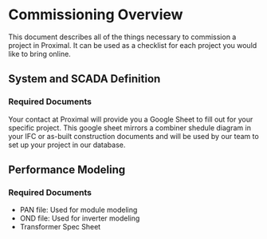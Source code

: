 # Commissioning Overview

This document describes all of the things necessary to commission a project in Proximal.  It can be used as a checklist for each project you would like to bring online.

## System and SCADA Definition
### Required Documents
Your contact at Proximal will provide you a Google Sheet to fill out for your specific project.  This google sheet mirrors a combiner shedule diagram in your IFC or as-built construction documents and will be used by our team to set up your project in our database.

## Performance Modeling
### Required Documents
- PAN file:  Used for module modeling
- OND file:  Used for inverter modeling
- Transformer Spec Sheet
